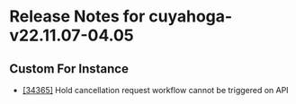 
# Release Notes for cuyahoga-v22.11.07-04.05

## Custom For Instance

- [[34365]](http://bugs.koha-community.org/bugzilla3/show_bug.cgi?id=34365) Hold cancellation request workflow cannot be triggered on API


